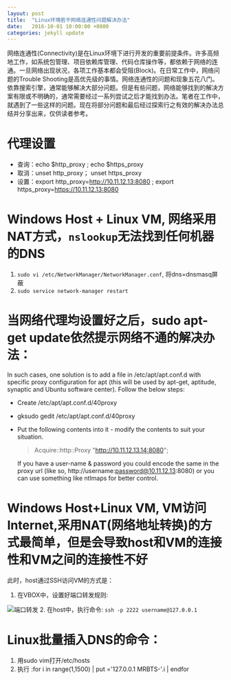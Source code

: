 ```yaml
---
layout: post
title:  "Linux环境若干网络连通性问题解决办法"
date:   2016-10-01 10:00:00 +0800
categories: jekyll update
---
```


网络连通性(Connectivity)是在Linux环境下进行开发的重要前提条件。许多高频地工作，如系统包管理、项目依赖库管理、代码仓库操作等，都依赖于网络的连通。一旦网络出现状况，各项工作基本都会受阻(Block)。在日常工作中，网络问题的Trouble Shooting是高优先级的事情。网络连通性的问题和现象五花八门。依靠搜索引擎，通常能够解决大部分问题。但是有些问题，网络能够找到的解决方案有限或不明确的，通常需要经过一系列尝试之后才能找到办法。笔者在工作中，就遇到了一些这样的问题。现在将部分问题和最后经过探索行之有效的解决办法总结并分享出来，仅供读者参考。

# 代理设置
- 查询：echo $http_proxy ;  echo $https_proxy
- 取消：unset http_proxy； unset https_proxy
- 设置：export http_proxy=http://10.11.12.13:8080 ; export https_proxy=https://10.11.12.13:8080


# Windows Host + Linux VM, 网络采用NAT方式，`nslookup`无法找到任何机器的DNS
1. `sudo vi /etc/NetworkManager/NetworkManager.conf`, 将dns=dnsmasq屏蔽
2. `sudo service network-manager restart`

# 当网络代理均设置好之后，sudo apt-get update依然提示网络不通的解决办法：
In such cases, one solution is to add a file in /etc/apt/apt.conf.d with specific proxy configuration for apt (this will be used by apt-get, aptitude, synaptic and Ubuntu software center).
Follow the below steps:
- Create /etc/apt/apt.conf.d/40proxy
- gksudo gedit /etc/apt/apt.conf.d/40proxy
- Put the following contents into it - modify the contents to suit your situation.
  > Acquire::http::Proxy "http://10.11.12.13.14:8080";

  If you have a user-name & password you could encode the same in the proxy url (like so, http://username:password@10.11.12.13:8080) or you can use something like ntlmaps for better control.

# Windows Host+Linux VM, VM访问Internet,采用NAT(网络地址转换)的方式最简单，但是会导致host和VM的连接性和VM之间的连接性不好
此时，host通过SSH访问VM的方式是：
1. 在VBOX中，设置好端口转发规则:

![端口转发](http://slxiao.github.io/imgs/forward.png)
2. 在host中，执行命令: `ssh -p 2222 username@127.0.0.1`

# Linux批量插入DNS的命令：
1. 用sudo vim打开/etc/hosts
2. 执行 :for i in range(1,1500) | put ='127.0.0.1   MRBTS-'.i | endfor

